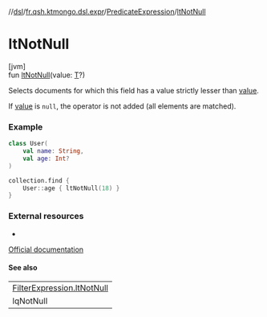 //[dsl](../../../index.md)/[fr.qsh.ktmongo.dsl.expr](../index.md)/[PredicateExpression](index.md)/[ltNotNull](lt-not-null.md)

# ltNotNull

[jvm]\
fun [ltNotNull](lt-not-null.md)(value: [T](index.md)?)

Selects documents for which this field has a value strictly lesser than [value](lt-not-null.md).

If [value](lt-not-null.md) is `null`, the operator is not added (all elements are matched).

### Example

```kotlin
class User(
    val name: String,
    val age: Int?
)

collection.find {
    User::age { ltNotNull(18) }
}
```

### External resources

-
[Official documentation](https://www.mongodb.com/docs/manual/reference/operator/query/lt/)

#### See also

|                                                                    |
|--------------------------------------------------------------------|
| [FilterExpression.ltNotNull](../-filter-expression/lt-not-null.md) |
| lqNotNull                                                          | Learn more about the 'notNull' variants |
